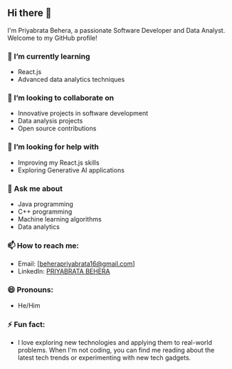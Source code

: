 ## Hi there 👋

I'm Priyabrata Behera, a passionate Software Developer and Data Analyst. Welcome to my GitHub profile!

### 🌱 I’m currently learning
- React.js
- Advanced data analytics techniques

### 👯 I’m looking to collaborate on
- Innovative projects in software development
- Data analysis projects
- Open source contributions

### 🤔 I’m looking for help with
- Improving my React.js skills
- Exploring Generative AI applications

### 💬 Ask me about
- Java programming
- C++ programming
- Machine learning algorithms
- Data analytics

### 📫 How to reach me:
- Email: [beherapriyabrata16@gmail.com] 
- LinkedIn: [PRIYABRATA BEHERA](https://www.linkedin.com/in/priyabrata-behera-5b6216214/)

### 😄 Pronouns: 
- He/Him

### ⚡ Fun fact: 
- I love exploring new technologies and applying them to real-world problems. When I'm not coding, you can find me reading about the latest tech trends or experimenting with new tech gadgets.
